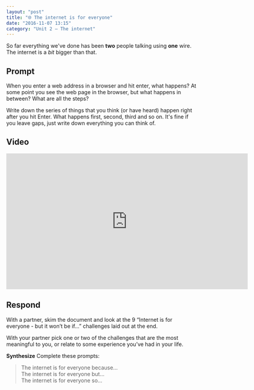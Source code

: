 ```yaml
---
layout: "post"
title: "🌐 The internet is for everyone"
date: "2016-11-07 13:15"
category: "Unit 2 – The internet"
---
```


So far everything we've done has been **two** people talking using **one** wire. The internet is a _bit_ bigger than that.

## Prompt

When you enter a web address in a browser and hit enter, what happens? At some point you see the web page in the browser, but what happens in between? What are all the steps?

Write down the series of things that you think (or have heard) happen right after you hit Enter. What happens first, second, third and so on. It's fine if you leave gaps, just write down everything you can think of.

## Video

<iframe width="640" height="360" src="https://www.youtube.com/embed/Dxcc6ycZ73M" frameborder="0" allowfullscreen></iframe>

## Respond
With a partner, skim the document and look at the 9 “Internet is for everyone - but it won’t be if…” challenges laid out at the end.

With your partner pick one or two of the challenges that are the most meaningful to you, or relate to some experience you’ve had in your life.

**Synthesize**
Complete these prompts:

> The internet is for everyone because...    
> The internet is for everyone but...   
> The internet is for everyone so...
